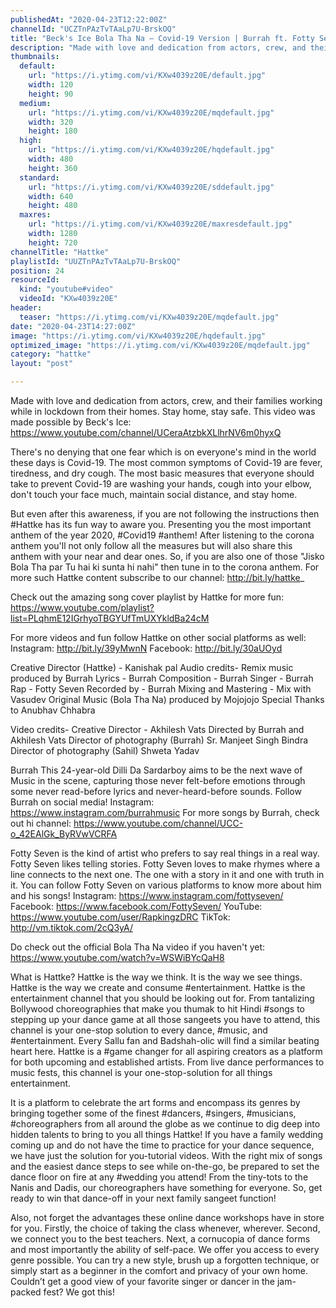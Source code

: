 ```yaml
---
publishedAt: "2020-04-23T12:22:00Z"
channelId: "UCZTnPAzTvTAaLp7U-BrskOQ"
title: "Beck's Ice Bola Tha Na – Covid-19 Version | Burrah ft. Fotty Seven, Anushka, Ambrish, Kritika&Sahil"
description: "Made with love and dedication from actors, crew, and their families working while in lockdown from their homes. Stay home, stay safe.\nThis video was made possible by Beck's Ice: https://www.youtube.com/channel/UCeraAtzbkXLlhrNV6m0hyxQ \n\nThere's no denying that one fear which is on everyone's mind in the world these days is Covid-19. The most common symptoms of Covid-19 are fever, tiredness, and dry cough. The most basic measures that everyone should take to prevent Covid-19 are washing your hands, cough into your elbow, don't touch your face much, maintain social distance, and stay home.\n\nBut even after this awareness, if you are not following the instructions then #Hattke has its fun way to aware you. Presenting you the most important anthem of the year 2020, #Covid19 #anthem! After listening to the corona anthem you'll not only follow all the measures but will also share this anthem with your near and dear ones. So, if you are also one of those \"Jisko Bola Tha par Tu hai ki sunta hi nahi\" then tune in to the corona anthem. For more such Hattke content subscribe to our channel: http://bit.ly/hattke_\n\nCheck out the amazing song cover playlist by Hattke for more fun: https://www.youtube.com/playlist?list=PLqhmE12IGrhyoTBGYUfTmUXYkldBa24cM\n\nFor more videos and fun follow Hattke on other social platforms as well:\nInstagram: http://bit.ly/39yMwnN\nFacebook: http://bit.ly/30aUOyd\n\nCreative Director (Hattke) - Kanishak pal\nAudio credits-\nRemix music produced by Burrah\nLyrics - Burrah\nComposition - Burrah\nSinger - Burrah\nRap - Fotty Seven\nRecorded by - Burrah\nMixing and Mastering - Mix with Vasudev\nOriginal Music (Bola Tha Na) produced by Mojojojo\nSpecial Thanks to Anubhav Chhabra\n\nVideo credits-\nCreative Director - Akhilesh Vats\nDirected by Burrah and Akhilesh Vats\nDirector of photography (Burrah) Sr. Manjeet Singh Bindra\nDirector of photography (Sahil) Shweta Yadav\n\nBurrah\nThis 24-year-old Dilli Da Sardarboy aims to be the next wave of Music in the scene, capturing those never felt-before emotions through some never read-before lyrics and never-heard-before sounds. \nFollow Burrah on social media!\nInstagram:  https://www.instagram.com/burrahmusic\nFor more songs by Burrah, check out hi channel: https://www.youtube.com/channel/UCC-o_42EAlGk_ByRVwVCRFA\n\nFotty Seven is the kind of artist who prefers to say real things in a real way. Fotty Seven likes telling stories. Fotty Seven loves to make rhymes where a line connects to the next one. The one with a story in it and one with truth in it. \nYou can follow Fotty Seven on various platforms to know more about him and his songs!\nInstagram: https://www.instagram.com/fottyseven/\nFacebook: https://www.facebook.com/FottySeven/ \nYouTube: https://www.youtube.com/user/RapkingzDRC\nTikTok: http://vm.tiktok.com/2cQ3yA/\n\nDo check out the official Bola Tha Na video if you haven't yet: https://www.youtube.com/watch?v=WSWiBYcQaH8\n\nWhat is Hattke? Hattke is the way we think. It is the way we see things. Hattke is the way we create and consume #entertainment. Hattke is the entertainment channel that you should be looking out for. From tantalizing Bollywood choreographies that make you thumak to hit Hindi #songs to stepping up your dance game at all those sangeets you have to attend, this channel is your one-stop solution to every dance, #music, and #entertainment. Every Sallu fan and Badshah-olic will find a similar beating heart here. Hattke is a #game changer for all aspiring creators as a platform for both upcoming and established artists. From live dance performances to music fests, this channel is your one-stop-solution for all things entertainment.\n\nIt is a platform to celebrate the art forms and encompass its genres by bringing together some of the finest #dancers, #singers, #musicians, #choreographers from all around the globe as we continue to dig deep into hidden talents to bring to you all things Hattke! If you have a family wedding coming up and do not have the time to practice for your dance sequence, we have just the solution for you-tutorial videos. With the right mix of songs and the easiest dance steps to see while on-the-go, be prepared to set the dance floor on fire at any #wedding you attend! From the tiny-tots to the Nanis and Dadis, our choreographers have something for everyone. So, get ready to win that dance-off in your next family sangeet function!\n\nAlso, not forget the advantages these online dance workshops have in store for you. Firstly, the choice of taking the class whenever, wherever. Second, we connect you to the best teachers. Next, a cornucopia of dance forms and most importantly the ability of self-pace. We offer you access to every genre possible. You can try a new style, brush up a forgotten technique, or simply start as a beginner in the comfort and privacy of your own home. Couldn’t get a good view of your favorite singer or dancer in the jam-packed fest? We got this!"
thumbnails:
  default:
    url: "https://i.ytimg.com/vi/KXw4039z20E/default.jpg"
    width: 120
    height: 90
  medium:
    url: "https://i.ytimg.com/vi/KXw4039z20E/mqdefault.jpg"
    width: 320
    height: 180
  high:
    url: "https://i.ytimg.com/vi/KXw4039z20E/hqdefault.jpg"
    width: 480
    height: 360
  standard:
    url: "https://i.ytimg.com/vi/KXw4039z20E/sddefault.jpg"
    width: 640
    height: 480
  maxres:
    url: "https://i.ytimg.com/vi/KXw4039z20E/maxresdefault.jpg"
    width: 1280
    height: 720
channelTitle: "Hattke"
playlistId: "UUZTnPAzTvTAaLp7U-BrskOQ"
position: 24
resourceId:
  kind: "youtube#video"
  videoId: "KXw4039z20E"
header:
  teaser: "https://i.ytimg.com/vi/KXw4039z20E/mqdefault.jpg"
date: "2020-04-23T14:27:00Z"
image: "https://i.ytimg.com/vi/KXw4039z20E/hqdefault.jpg"
optimized_image: "https://i.ytimg.com/vi/KXw4039z20E/mqdefault.jpg"
category: "hattke"
layout: "post"

---
```

Made with love and dedication from actors, crew, and their families working while in lockdown from their homes. Stay home, stay safe.
This video was made possible by Beck's Ice: https://www.youtube.com/channel/UCeraAtzbkXLlhrNV6m0hyxQ 

There's no denying that one fear which is on everyone's mind in the world these days is Covid-19. The most common symptoms of Covid-19 are fever, tiredness, and dry cough. The most basic measures that everyone should take to prevent Covid-19 are washing your hands, cough into your elbow, don't touch your face much, maintain social distance, and stay home.

But even after this awareness, if you are not following the instructions then #Hattke has its fun way to aware you. Presenting you the most important anthem of the year 2020, #Covid19 #anthem! After listening to the corona anthem you'll not only follow all the measures but will also share this anthem with your near and dear ones. So, if you are also one of those "Jisko Bola Tha par Tu hai ki sunta hi nahi" then tune in to the corona anthem. For more such Hattke content subscribe to our channel: http://bit.ly/hattke_

Check out the amazing song cover playlist by Hattke for more fun: https://www.youtube.com/playlist?list=PLqhmE12IGrhyoTBGYUfTmUXYkldBa24cM

For more videos and fun follow Hattke on other social platforms as well:
Instagram: http://bit.ly/39yMwnN
Facebook: http://bit.ly/30aUOyd

Creative Director (Hattke) - Kanishak pal
Audio credits-
Remix music produced by Burrah
Lyrics - Burrah
Composition - Burrah
Singer - Burrah
Rap - Fotty Seven
Recorded by - Burrah
Mixing and Mastering - Mix with Vasudev
Original Music (Bola Tha Na) produced by Mojojojo
Special Thanks to Anubhav Chhabra

Video credits-
Creative Director - Akhilesh Vats
Directed by Burrah and Akhilesh Vats
Director of photography (Burrah) Sr. Manjeet Singh Bindra
Director of photography (Sahil) Shweta Yadav

Burrah
This 24-year-old Dilli Da Sardarboy aims to be the next wave of Music in the scene, capturing those never felt-before emotions through some never read-before lyrics and never-heard-before sounds. 
Follow Burrah on social media!
Instagram:  https://www.instagram.com/burrahmusic
For more songs by Burrah, check out hi channel: https://www.youtube.com/channel/UCC-o_42EAlGk_ByRVwVCRFA

Fotty Seven is the kind of artist who prefers to say real things in a real way. Fotty Seven likes telling stories. Fotty Seven loves to make rhymes where a line connects to the next one. The one with a story in it and one with truth in it. 
You can follow Fotty Seven on various platforms to know more about him and his songs!
Instagram: https://www.instagram.com/fottyseven/
Facebook: https://www.facebook.com/FottySeven/ 
YouTube: https://www.youtube.com/user/RapkingzDRC
TikTok: http://vm.tiktok.com/2cQ3yA/

Do check out the official Bola Tha Na video if you haven't yet: https://www.youtube.com/watch?v=WSWiBYcQaH8

What is Hattke? Hattke is the way we think. It is the way we see things. Hattke is the way we create and consume #entertainment. Hattke is the entertainment channel that you should be looking out for. From tantalizing Bollywood choreographies that make you thumak to hit Hindi #songs to stepping up your dance game at all those sangeets you have to attend, this channel is your one-stop solution to every dance, #music, and #entertainment. Every Sallu fan and Badshah-olic will find a similar beating heart here. Hattke is a #game changer for all aspiring creators as a platform for both upcoming and established artists. From live dance performances to music fests, this channel is your one-stop-solution for all things entertainment.

It is a platform to celebrate the art forms and encompass its genres by bringing together some of the finest #dancers, #singers, #musicians, #choreographers from all around the globe as we continue to dig deep into hidden talents to bring to you all things Hattke! If you have a family wedding coming up and do not have the time to practice for your dance sequence, we have just the solution for you-tutorial videos. With the right mix of songs and the easiest dance steps to see while on-the-go, be prepared to set the dance floor on fire at any #wedding you attend! From the tiny-tots to the Nanis and Dadis, our choreographers have something for everyone. So, get ready to win that dance-off in your next family sangeet function!

Also, not forget the advantages these online dance workshops have in store for you. Firstly, the choice of taking the class whenever, wherever. Second, we connect you to the best teachers. Next, a cornucopia of dance forms and most importantly the ability of self-pace. We offer you access to every genre possible. You can try a new style, brush up a forgotten technique, or simply start as a beginner in the comfort and privacy of your own home. Couldn’t get a good view of your favorite singer or dancer in the jam-packed fest? We got this!